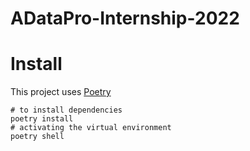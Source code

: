 # ADataPro-Internship-2022

# Install
This project uses [Poetry](https://python-poetry.org)  

```
# to install dependencies
poetry install
# activating the virtual environment
poetry shell 
```
